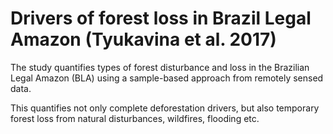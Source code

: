 # Drivers of forest loss in Brazil Legal Amazon (Tyukavina et al. 2017)

The study quantifies types of forest disturbance and loss in the Brazilian Legal Amazon (BLA) using a sample-based approach from remotely sensed data.

This quantifies not only complete deforestation drivers, but also temporary forest loss from natural disturbances, wildfires, flooding etc.